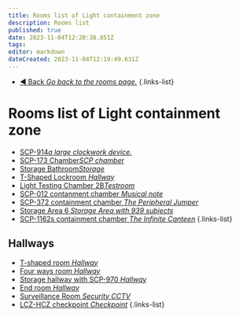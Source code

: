```yaml
---
title: Rooms list of Light containment zone
description: Rooms list
published: true
date: 2023-11-04T12:20:38.851Z
tags: 
editor: markdown
dateCreated: 2023-11-04T12:19:49.631Z
---
```


- [:arrow_backward: Back *Go back to the rooms page.*](/en/game/rooms#zones)
{.links-list}
# Rooms list of Light containment zone
- [SCP-914*a large clockwork device.*](/en/game/rooms/scp914)
- [SCP-173 Chamber*SCP chamber*](/en/game/rooms/173chamber)
- [Storage Bathroom*Storage*](/en/game/rooms/bathroom)
- [T-Shaped Lockroom *Hallway*](/en/game/rooms/Lockroom)
- [Light Testing Chamber 2B*Testroom*](/en/game/rooms/Small)
- [SCP-012 contanment chamber *Musical note*](/en/game/rooms/012)
- [SCP-372 containment chamber *The Peripheral Jumper*](/en/game/rooms/372)
- [Storage Area 6 *Storage Area with 939 subjects*](/en/game/rooms/939)
- [SCP-1162s containment chamber *The Infinite Canteen*](/en/game/rooms/1162)
{.links-list}

## Hallways

- [T-shaped room *Hallway*](/en/game/rooms/t-shaped)
- [Four ways room *Hallway*](/en/game/rooms/fourwayesroom)
- [Storage hallway with SCP-970 *Hallway*](/en/game/rooms/storage970)
- [End room *Hallway*](/en/game/rooms/theend.)
- [Surveillance Room *Security CCTV*](/en/game/rooms/cams)
- [LCZ-HCZ checkpoint *Checkpoint*](/en/game/rooms/checklczhcz)
{.links-list}